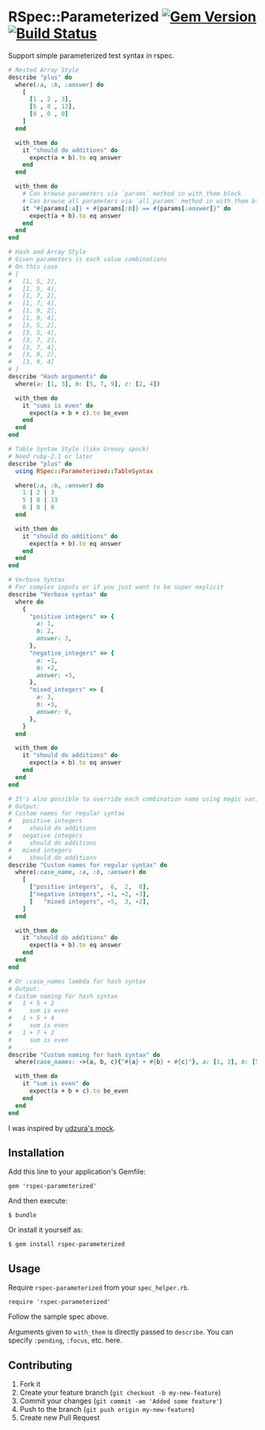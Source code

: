 # RSpec::Parameterized [![Gem Version](https://badge.fury.io/rb/rspec-parameterized.svg)](https://badge.fury.io/rb/rspec-parameterized) [![Build Status](https://travis-ci.org/tomykaira/rspec-parameterized.svg)](https://travis-ci.org/tomykaira/rspec-parameterized)

Support simple parameterized test syntax in rspec.

```ruby
# Nested Array Style
describe "plus" do
  where(:a, :b, :answer) do
    [
      [1 , 2 , 3],
      [5 , 8 , 13],
      [0 , 0 , 0]
    ]
  end

  with_them do
    it "should do additions" do
      expect(a + b).to eq answer
    end
  end

  with_them do
    # Can browse parameters via `params` method in with_them block
    # Can browse all parameters via `all_params` method in with_them block
    it "#{params[:a]} + #{params[:b]} == #{params[:answer]}" do
      expect(a + b).to eq answer
    end
  end
end

# Hash and Array Style
# Given parameters is each value combinations
# On this case
# [
#   [1, 5, 2],
#   [1, 5, 4],
#   [1, 7, 2],
#   [1, 7, 4],
#   [1, 9, 2],
#   [1, 9, 4],
#   [3, 5, 2],
#   [3, 5, 4],
#   [3, 7, 2],
#   [3, 7, 4],
#   [3, 9, 2],
#   [3, 9, 4]
# ]
describe "Hash arguments" do
  where(a: [1, 3], b: [5, 7, 9], c: [2, 4])

  with_them do
    it "sums is even" do
      expect(a + b + c).to be_even
    end
  end
end

# Table Syntax Style (like Groovy spock)
# Need ruby-2.1 or later
describe "plus" do
  using RSpec::Parameterized::TableSyntax

  where(:a, :b, :answer) do
    1 | 2 | 3
    5 | 8 | 13
    0 | 0 | 0
  end

  with_them do
    it "should do additions" do
      expect(a + b).to eq answer
    end
  end
end

# Verbose Syntax
# For complex inputs or if you just want to be super explicit
describe "Verbose syntax" do
  where do
    {
      "positive integers" => {
        a: 1,
        b: 2,
        answer: 3,
      },
      "negative_integers" => {
        a: -1,
        b: -2,
        answer: -3,
      },
      "mixed_integers" => {
        a: 3,
        b: -3,
        answer: 0,
      },
    }
  end

  with_them do
    it "should do additions" do
      expect(a + b).to eq answer
    end
  end
end

# It's also possible to override each combination name using magic variable :case_name
# Output:
# Custom names for regular syntax
#   positive integers
#     should do additions
#   negative integers
#     should do additions
#   mixed integers
#     should do additions
describe "Custom names for regular syntax" do
  where(:case_name, :a, :b, :answer) do
    [
      ["positive integers",  6,  2,  8],
      ["negative integers", -1, -2, -3],
      [   "mixed integers", -5,  3, -2],
    ]
  end

  with_them do
    it "should do additions" do
      expect(a + b).to eq answer
    end
  end
end

# Or :case_names lambda for hash syntax
# Output:
# Custom naming for hash syntax
#   1 + 5 + 2
#     sum is even
#   1 + 5 + 4
#     sum is even
#   1 + 7 + 2
#     sum is even
#   ...
describe "Custom naming for hash syntax" do
  where(case_names: ->(a, b, c){"#{a} + #{b} + #{c}"}, a: [1, 3], b: [5, 7, 9], c: [2, 4])

  with_them do
    it "sum is even" do
      expect(a + b + c).to be_even
    end
  end
end

```

I was inspired by [udzura's mock](https://gist.github.com/1881139).

## Installation

Add this line to your application's Gemfile:

    gem 'rspec-parameterized'

And then execute:

    $ bundle

Or install it yourself as:

    $ gem install rspec-parameterized

## Usage

Require `rspec-parameterized` from your `spec_helper.rb`.

    require 'rspec-parameterized'

Follow the sample spec above.

Arguments given to `with_them` is directly passed to `describe`.  You can specify `:pending`, `:focus`, etc. here.

## Contributing

1. Fork it
2. Create your feature branch (`git checkout -b my-new-feature`)
3. Commit your changes (`git commit -am 'Added some feature'`)
4. Push to the branch (`git push origin my-new-feature`)
5. Create new Pull Request
